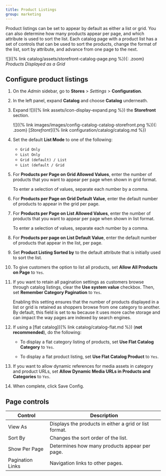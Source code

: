 ```yaml
---
title: Product Listings
group: marketing
---
```


Product listings can be set to appear by default as either a list or grid. You can also determine how many products appear per page, and which attribute is used to sort the list. Each catalog page with a product list has a set of controls that can be used to sort the products, change the format of the list, sort by attribute, and advance from one page to the next.

![]({% link catalog/assets/storefront-catalog-page.png %}){: .zoom}
_Products Displayed as a Grid_

## Configure product listings

1. On the _Admin_ sidebar, go to **Stores** > _Settings_ > **Configuration**.

1. In the left panel, expand **Catalog** and choose **Catalog** underneath.

1. Expand ![]({% link assets/icon-display-expand.png %}) the **Storefront** section.

   ![]({% link images/images/config-catalog-catalog-storefront.png %}){: .zoom}
   [_Storefront_]({% link configuration/catalog/catalog.md %})

1. Set the default **List Mode** to one of the following:

    - `Grid Only`
    - `List Only`
    - `Grid (default) / List`
    - `List (default / Grid`

1. For **Products per Page on Grid Allowed Values**, enter the number of products that you want to appear per page when shown in grid format.

   To enter a selection of values, separate each number by a comma.

1. For **Products per Page on Grid Default Value**, enter the default number of products to appear in the grid per page.

1. For **Products per Page on List Allowed Values**, enter the number of products that you want to appear per page when shown in list format.

   To enter a selection of values, separate each number by a comma.

1. For **Products per page on List Default Value**, enter the default number of products that appear in the list, per page.

1. Set **Product Listing Sorted by** to the default attribute that is initially used to sort the list.

1. To give customers the option to list all products, set **Allow All Products on Page** to `Yes`.

1. If you want to retain all pagination settings as customers browse through catalog listings, clear the **Use system value** checkbox. Then, set **Remember Category Pagination** to `Yes`.

   Enabling this setting ensures that the number of products displayed in a list or grid is retained as shoppers browse from one category to another. By default, this field is set to `No` because it uses more cache storage and can impact the way pages are indexed by search engines.

1. If using a [flat catalog]({% link catalog/catalog-flat.md %}) (**not recommended**), do the following:

    - To display a flat category listing of products, set **Use Flat Catalog Category** to `Yes`.

    - To display a flat product listing, set **Use Flat Catalog Product** to `Yes`.

1. If you want to allow dynamic references for media assets in category and product URLs, set **Allow Dynamic Media URLs in Products and Categories** to `Yes`.

1. When complete, click <span class="btn">Save Config</span>.

## Page controls

|Control|Description|
|--- |--- |
|View As|Displays the products in either a grid or list format.|
|Sort By|Changes the sort order of the list.|
|Show Per Page|Determines how many products appear per page.|
|Pagination Links|Navigation links to other pages.|
